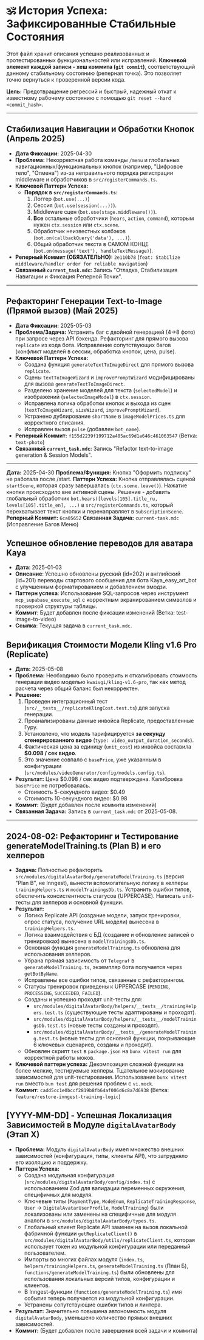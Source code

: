 # 🕉️ История Успеха: Зафиксированные Стабильные Состояния

Этот файл хранит описания успешно реализованных и протестированных функциональностей или исправлений. **Ключевой элемент каждой записи - хеш коммита (`git commit`)**, соответствующий данному стабильному состоянию (реперная точка). Это позволяет точно вернуться к проверенной версии кода.

**Цель:** Предотвращение регрессий и быстрый, надежный откат к известному рабочему состоянию с помощью `git reset --hard <commit_hash>`.

---

## Стабилизация Навигации и Обработки Кнопок (Апрель 2025)

*   **Дата Фиксации:** 2025-04-30
*   **Проблема:** Некорректная работа команды `/menu` и глобальных навигационных/функциональных кнопок (например, "Цифровое тело", "Отмена") из-за неправильного порядка регистрации middleware и обработчиков в `src/registerCommands.ts`.
*   **Ключевой Паттерн Успеха:**
    *   **Порядок в `src/registerCommands.ts`:**
        1.  Логгер (`bot.use(...)`)
        2.  Сессия (`bot.use(session(...))`).
        3.  Middleware сцен (`bot.use(stage.middleware())`).
        4.  **Все** остальные обработчики (`hears`, `action`, `command`), которым нужен `ctx.session` или `ctx.scene`.
        5.  Обработчик неизвестных колбэков (`bot.on(callbackQuery('data'), ...)`).
        6.  Общий обработчик текста в САМОМ КОНЦЕ (`bot.on(message('text'), handleTextMessage)`).
*   **Реперный Коммит (ОБЯЗАТЕЛЬНО):** `2e110b78` (`feat: Stabilize middleware/handler order for reliable navigation`)
*   **Связанный `current_task.mdc`:** Запись "Отладка, Стабилизация Навигации и Фиксация Реперной Точки".

---

## Рефакторинг Генерации Text-to-Image (Прямой вызов) (Май 2025)

*   **Дата Фиксации:** 2025-05-03
*   **Проблема/Задача:** Устранить баг с двойной генерацией (4->8 фото) при запросе через API бэкенда. Рефакторинг для прямого вызова `replicate` из кода бота. Исправление сопутствующих багов (конфликт моделей в сессии, обработка кнопок, цена, pulse).
*   **Ключевой Паттерн Успеха:**
    *   Создана функция `generateTextToImageDirect` для прямого вызова `replicate`.
    *   Сцены `textToImageWizard` и `improvePromptWizard` модифицированы для вызова `generateTextToImageDirect`.
    *   Разделено хранение моделей для текста (`selectedModel`) и изображений (`selectedImageModel`) в `ctx.session`.
    *   Исправлена логика обработки кнопок и выхода из сцен (`textToImageWizard`, `sizeWizard`, `improvePromptWizard`).
    *   Устранено дублирование `shortName` в `imageModelPrices.ts` для корректного списания.
    *   Исправлен вызов `pulse` (добавлен `bot_name`).
*   **Реперный Коммит:** `f155d2239f199712a485ac69d1a646c461063547` (Ветка: `text-photo`)
*   **Связанный `current_task.mdc`:** Запись "Refactor text-to-image generation & Session Models".

---

**Дата:** 2025-04-30
**Проблема/Функция:** Кнопка "Оформить подписку" не работала после /start.
**Паттерн Успеха:** Кнопка отправлялась сценой `startScene`, которая сразу завершалась (`ctx.scene.leave()`). Нажатие кнопки происходило вне активной сцены. Решение - добавить глобальный обработчик `bot.hears([levels[105].title_ru, levels[105].title_en], ...)` в `src/registerCommands.ts`, который перехватывает текст кнопки и перенаправляет в `SubscriptionScene`.
**Реперный Коммит:** `6ca05652`
**Связанная Задача:** `current-task.mdc` (Исправление Багов Меню)

## Успешное обновление переводов для аватара Kaya
- **Дата**: 2025-01-03
- **Описание**: Успешно обновлены русский (id=202) и английский (id=201) переводы стартового сообщения для бота Kaya_easy_art_bot с улучшенным форматированием и добавлением эмодзи.
- **Паттерн успеха**: Использование SQL-запросов через инструмент `mcp_supabase_execute_sql` с корректным экранированием символов и проверкой структуры таблицы.
- **Коммит**: Будет добавлен после фиксации изменений (Ветка: test-image-to-video)
- **Ссылка**: Текущая задача в `current_task.mdc`.

## Верификация Стоимости Модели Kling v1.6 Pro (Replicate)

*   **Дата:** 2025-05-08
*   **Проблема:** Необходимо было проверить и откалибровать стоимость генерации видео моделью `kwaivgi/kling-v1.6-pro`, так как метод расчета через общий баланс был некорректен.
*   **Решение:**
    1.  Проведен интеграционный тест (`src/__tests__/replicateKlingCost.test.ts`) для запуска генерации.
    2.  Проанализированы данные инвойса Replicate, предоставленные Гуру.
    3.  Установлено, что модель тарифицируется **за секунду сгенерированного видео** (`type: video_output_duration_seconds`).
    4.  Фактическая цена за единицу (`unit_cost`) из инвойса составила **$0.098 / сек видео**.
    5.  Это значение совпало с `basePrice`, уже указанным в конфигурации (`src/modules/videoGenerator/config/models.config.ts`).
*   **Результат:** Цена $0.098 / сек видео подтверждена. Калибровка `basePrice` не потребовалась.
    *   Стоимость 5-секундного видео: $0.49
    *   Стоимость 10-секундного видео: $0.98
*   **Коммит:** (Будет добавлен после коммита изменений)
*   **Связанная Задача:** Запись в `current_task.mdc` от 2025-05-08.

---

## 2024-08-02: Рефакторинг и Тестирование generateModelTraining.ts (Plan B) и его хелперов

*   **Задача:** Полностью рефакторить `src/modules/digitalAvatarBody/generateModelTraining.ts` (версия "Plan B", не Inngest), вынести вспомогательную логику в хелперы `trainingHelpers.ts` и `modelTrainingsDb.ts`. Устранить ошибки типов, обеспечить консистентность статусов (UPPERCASE). Написать unit-тесты для хелперов и основной функции.
*   **Результат:**
    *   Логика Replicate API (создание модели, запуск тренировки, опрос статуса, получение URL модели) вынесена в `trainingHelpers.ts`.
    *   Логика взаимодействия с БД (создание и обновление записей о тренировках) вынесена в `modelTrainingsDb.ts`.
    *   Основная функция `generateModelTraining.ts` обновлена для использования хелперов.
    *   Убрана прямая зависимость от `Telegraf` в `generateModelTraining.ts`, экземпляр бота получается через `getBotByName`.
    *   Исправлены все ошибки типов, связанные с рефакторингом.
    *   Статусы тренировок приведены к UPPERCASE (`PENDING`, `PROCESSING`, `SUCCEEDED`, `FAILED`).
    *   Созданы и успешно проходят unit-тесты для:
        *   `src/modules/digitalAvatarBody/helpers/__tests__/trainingHelpers.test.ts` (существующие тесты адаптированы и проходят).
        *   `src/modules/digitalAvatarBody/helpers/__tests__/modelTrainingsDb.test.ts` (новые тесты созданы и проходят).
        *   `src/modules/digitalAvatarBody/__tests__/generateModelTraining.test.ts` (новые тесты для основной функции, покрывающие 6 ключевых сценариев, созданы и проходят).
    *   Обновлен скрипт `test` в `package.json` на `bunx vitest run` для корректной работы моков.
*   **Ключевой паттерн успеха:** Декомпозиция сложной функции на более мелкие, тестируемые хелперы. Тщательное мокирование зависимостей для unit-тестирования. Использование `bunx vitest run` вместо `bun test` для решения проблем с `vi.mock`.
*   **Коммит:** `cadd5cc1e0bccf2819b8fb64af006d6c8a7d6938` (Ветка: `feature/restore-inngest-training-logic`)

## [YYYY-MM-DD] - Успешная Локализация Зависимостей в Модуле `digitalAvatarBody` (Этап X)

*   **Проблема:** Модуль `digitalAvatarBody` имел множество внешних зависимостей (конфигурация, типы, клиенты API), что затрудняло его изоляцию и поддержку.
*   **Паттерн Успеха:**
    *   Создана модульная конфигурация (`src/modules/digitalAvatarBody/config/index.ts`) с использованием Zod для валидации переменных окружения, специфичных для модуля.
    *   Ключевые типы (`PaymentType`, `ModeEnum`, `ReplicateTrainingResponse`, `User` -> `DigitalAvatarUserProfile`, `ModelTraining`) были локализованы или заменены на специфичные для модуля аналоги в `src/modules/digitalAvatarBody/types.ts`.
    *   Глобальный клиент Replicate API заменен на вызов локальной фабричной функции `getReplicateClient()` в `src/modules/digitalAvatarBody/utils/replicateClient.ts`, которая использует токен из модульной конфигурации или переданный пользователем.
    *   Импорты во многих файлах модуля (`index.ts`, `helpers/trainingHelpers.ts`, `generateModelTraining.ts` (План Б), `functions/generateModelTraining.ts`) были обновлены для использования локальных версий типов, конфигурации и клиентов.
    *   В Inngest-функции (`functions/generateModelTraining.ts`) имя события теперь получается из модульной конфигурации.
    *   Устранены сопутствующие ошибки типов и линтера.
*   **Результат:** Значительно повышена автономность модуля `digitalAvatarBody`, уменьшено количество прямых внешних зависимостей.
*   **Коммит:** (Будет добавлен после завершения всей задачи и коммита) 